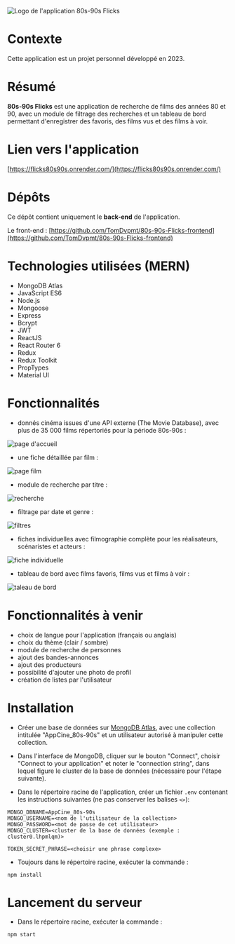 ![Logo de l'application 80s-90s Flicks](/images/logo/flix-logo-on-black.png)

# Contexte

Cette application est un projet personnel développé en 2023.

# Résumé

**80s-90s Flicks** est une application de recherche de films des années 80 et 90, avec un module de filtrage des recherches et un tableau de bord permettant d'enregistrer des favoris, des films vus et des films à voir.

# Lien vers l'application

[https://flicks80s90s.onrender.com/](https://flicks80s90s.onrender.com/)

# Dépôts

Ce dépôt contient uniquement le **back-end** de l'application.

Le front-end : [https://github.com/TomDvpmt/80s-90s-Flicks-frontend](https://github.com/TomDvpmt/80s-90s-Flicks-frontend)

# Technologies utilisées (MERN)

-   MongoDB Atlas
-   JavaScript ES6
-   Node.js
-   Mongoose
-   Express
-   Bcrypt
-   JWT
-   ReactJS
-   React Router 6
-   Redux
-   Redux Toolkit
-   PropTypes
-   Material UI

# Fonctionnalités

-   donnés cinéma issues d'une API externe (The Movie Database), avec plus de 35 000 films répertoriés pour la période 80s-90s :

![page d'accueil](/images/captures/flix-home.webp)

-   une fiche détaillée par film :

![page film](/images/captures/flix-movie.webp)

-   module de recherche par titre :

![recherche](/images/captures/flix-search.webp)

-   filtrage par date et genre :

![filtres](/images/captures/flix-filters.webp)

-   fiches individuelles avec filmographie complète pour les réalisateurs, scénaristes et acteurs :

![fiche individuelle](/images/captures/flix-person.webp)

-   tableau de bord avec films favoris, films vus et films à voir :

![taleau de bord](/images/captures/flix-dashboard.webp)

# Fonctionnalités à venir

-   choix de langue pour l'application (français ou anglais)
-   choix du thème (clair / sombre)
-   module de recherche de personnes
-   ajout des bandes-annonces
-   ajout des producteurs
-   possibilité d'ajouter une photo de profil
-   création de listes par l'utilisateur

# Installation

-   Créer une base de données sur [MongoDB Atlas](https://www.mongodb.com/atlas/database), avec une collection intitulée "AppCine_80s-90s" et un utilisateur autorisé à manipuler cette collection.

-   Dans l'interface de MongoDB, cliquer sur le bouton "Connect", choisir "Connect to your application" et noter le "connection string", dans lequel figure le cluster de la base de données (nécessaire pour l'étape suivante).

-   Dans le répertoire racine de l'application, créer un fichier `.env` contenant les instructions suivantes (ne pas conserver les balises `<>`):

```
MONGO_DBNAME=AppCine_80s-90s
MONGO_USERNAME=<nom de l'utilisateur de la collection>
MONGO_PASSWORD=<mot de passe de cet utilisateur>
MONGO_CLUSTER=<cluster de la base de données (exemple : cluster0.lhpmlqm)>

TOKEN_SECRET_PHRASE=<choisir une phrase complexe>
```

-   Toujours dans le répertoire racine, exécuter la commande :

`npm install`

# Lancement du serveur

-   Dans le répertoire racine, exécuter la commande :

`npm start`
